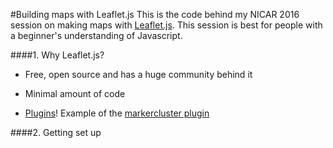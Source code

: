 #Building maps with Leaflet.js
This is the code behind my NICAR 2016 session on making maps with [Leaflet.js](https://github.com/Leaflet/Leaflet). This session is best for people with a beginner's understanding of Javascript.

####1. Why Leaflet.js?
- Free, open source and has a huge community behind it
- Minimal amount of code

- [Plugins](http://leafletjs.com/plugins.html)!
	Example of the [markercluster plugin](http://csessig86.github.io/tabletop_to_leaflet/#cluster)

####2. Getting set up